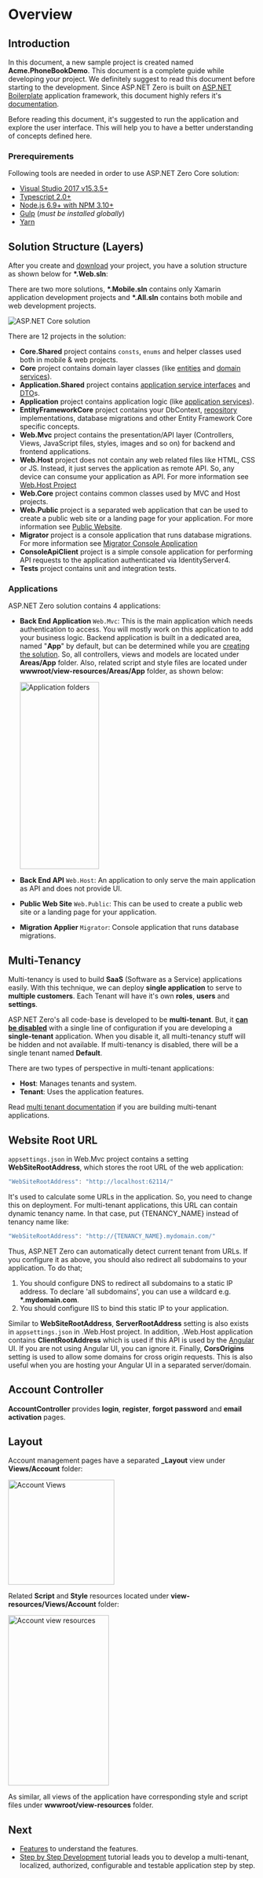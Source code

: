 # Overview

## Introduction

In this document, a new sample project is created named **Acme.PhoneBookDemo**. This document is a complete guide while developing your project. We definitely suggest to read this document before starting to the development. Since ASP.NET Zero is built on [ASP.NET Boilerplate](https://aspnetboilerplate.com/) application framework, this document highly refers it's [documentation](https://aspnetboilerplate.com/Pages/Documents).

Before reading this document, it's suggested to run the application and explore the user interface. This will help you to have a better understanding of concepts defined here.

### Prerequirements

Following tools are needed in order to use ASP.NET Zero Core solution:

- [Visual Studio 2017 v15.3.5+](https://www.visualstudio.com)
- [Typescript 2.0+](https://www.microsoft.com/en-us/download/details.aspx?id=48593)
- [Node.js 6.9+ with NPM 3.10+](https://nodejs.org/en/download/)
- [Gulp](https://www.npmjs.com/package/gulp) (*must be installed globally*)
- [Yarn](https://yarnpkg.com/)

## Solution Structure (Layers)

After you create and [download](https://aspnetzero.com/Download) your project, you have a solution structure as shown below for **\*.Web.sln**:

There are two more solutions, **\*.Mobile.sln** contains only Xamarin application development projects and **\*.All.sln** contains both mobile and web development projects.

<img src="D:/Github/documents/docs/en/images/solution-overall-core-5.png" alt="ASP.NET Core solution" class="img-thumbnail" />

There are 12 projects in the solution:

- **Core.Shared** project contains `consts`, `enums` and helper classes used both in mobile & web projects.
- **Core** project contains domain layer classes (like [entities](https://aspnetboilerplate.com/Pages/Documents/Entities) and [domain services](https://aspnetboilerplate.com/Pages/Documents/Domain-Services)).
- **Application.Shared** project contains [application service interfaces](https://aspnetboilerplate.com/Pages/Documents/Application-Services#DocIApplicationServiceInterface) and [DTO](https://aspnetboilerplate.com/Pages/Documents/Data-Transfer-Objects)s.
- **Application** project contains application logic (like [application services](https://aspnetboilerplate.com/Pages/Documents/Application-Services)).
- **EntityFrameworkCore** project contains your DbContext, [repository](https://aspnetboilerplate.com/Pages/Documents/Repositories) implementations, database migrations and other Entity Framework Core specific concepts.
- **Web.Mvc** project contains the presentation/API layer (Controllers, Views, JavaScript files, styles, images and so on) for backend and frontend applications.
- **Web.Host** project does not contain any web related files like HTML, CSS or JS. Instead, it just serves the application as remote API. So, any device can consume your application as API. For more information see [Web.Host Project](Features-Mvc-Core-Web-Host-Project)
- **Web.Core** project contains common classes used by MVC and Host projects.
- **Web.Public** project is a separated web application that can be used to create a public web site or a landing page for your application. For more information see [Public Website](Public-Website).
- **Migrator** project is a console application that runs database migrations. For more information see [Migrator Console Application](Migrator-Console-Application)
- **ConsoleApiClient** project is a simple console application for performing API requests to the application  authenticated via IdentityServer4.
- **Tests** project contains unit and integration tests.

### Applications

ASP.NET Zero solution contains 4 applications:

- **Back End Application** `Web.Mvc`: This is the main application which needs authentication to access. You will mostly work on this application to add your business logic. Backend application is built in a dedicated area, named "**App**" by default, but can be determined while you are [creating the solution](Getting-Started-Core). So, all controllers, views and models are located under **Areas/App** folder. Also, related script and style files are located under **wwwroot/view-resources/Areas/App** folder, as shown below:

  <img src="D:/Github/documents/docs/en/images/app-folders-core.png" alt="Application folders" class="img-thumbnail" width="161" height="381" />

- **Back End API** `Web.Host`: An application to only serve the main application as API and does not provide UI.

- **Public Web Site** `Web.Public`: This can be used to create a public web site or a landing page for your application.

- **Migration Applier** `Migrator`: Console application that runs database migrations.

## Multi-Tenancy

Multi-tenancy is used to build **SaaS** (Software as a Service) applications easily. With this technique, we can deploy **single application** to serve to **multiple customers**. Each Tenant will have it's own **roles**, **users** and **settings**. 

ASP.NET Zero's all code-base is developed to be **multi-tenant**. But, it [**can be disabled**](Getting-Started-Core#multi-tenancy) with a single line of configuration if you are developing a **single-tenant** application. When you disable it, all multi-tenancy stuff will be hidden and not available. If multi-tenancy is disabled, there will be a single tenant named **Default**.

There are two types of perspective in multi-tenant applications:

- **Host**: Manages tenants and system.
- **Tenant**: Uses the application features.

Read [multi tenant documentation](https://aspnetboilerplate.com/Pages/Documents/Multi-Tenancy) if you are building multi-tenant applications.

## Website Root URL

`appsettings.json` in Web.Mvc project contains a setting **WebSiteRootAddress**, which stores the root URL of the web application:

```csharp
"WebSiteRootAddress": "http://localhost:62114/"
```



It's used to calculate some URLs in the application. So, you need to change this on deployment. For multi-tenant applications, this URL can contain dynamic tenancy name. In that case, put {TENANCY\_NAME} instead of tenancy name like:

```csharp
"WebSiteRootAddress": "http://{TENANCY_NAME}.mydomain.com/"
```

Thus, ASP.NET Zero can automatically detect current tenant from URLs. If you configure it as above, you should also redirect all subdomains to your application. To do that;

1. You should configure DNS to redirect all subdomains to a static IP address. To declare 'all subdomains', you can use a wildcard e.g.
   **\*.mydomain.com**.
2. You should configure IIS to bind this static IP to your application.

Similar to **WebSiteRootAddress**, **ServerRootAddress** setting is also exists in `appsettings.json` in .Web.Host project. In addition, .Web.Host application contains **ClientRootAddress** which is used if this API
is used by the [Angular](Developing-Step-By-Step-Angular.md) UI. If you are not using Angular UI, you can ignore it. Finally, **CorsOrigins** setting is used to allow some domains for cross origin requests. This is also useful when you are hosting your Angular UI in a separated server/domain.

## Account Controller

**AccountController** provides **login**, **register**, **forgot password** and **email activation** pages.

## Layout

Account management pages have a separated **\_Layout** view under **Views/Account** folder:

<img src="D:/Github/documents/docs/en/images/account-views-core-v2.png" alt="Account Views" class="img-thumbnail" width="216" height="214" />

Related **Script** and **Style** resources located under **view-resources/Views/Account** folder:

<img src="D:/Github/documents/docs/en/images/account-views-core-resources.png" alt="Account view resources" class="img-thumbnail" width="205" height="347" />

As similar, all views of the application have corresponding style and script files under **wwwroot/view-resources** folder.

##  Next

- [Features](Features-Mvc-Core) to understand the features.
- [Step by Step Development](Developing-Step-By-Step-Core-Introduction) tutorial leads you to develop a multi-tenant, localized, authorized, configurable and testable application step by step.